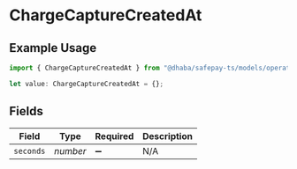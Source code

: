 # ChargeCaptureCreatedAt

## Example Usage

```typescript
import { ChargeCaptureCreatedAt } from "@dhaba/safepay-ts/models/operations";

let value: ChargeCaptureCreatedAt = {};
```

## Fields

| Field              | Type               | Required           | Description        |
| ------------------ | ------------------ | ------------------ | ------------------ |
| `seconds`          | *number*           | :heavy_minus_sign: | N/A                |